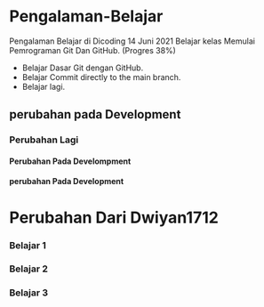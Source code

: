 # Pengalaman-Belajar
Pengalaman Belajar di Dicoding
14 Juni 2021
Belajar kelas Memulai Pemrograman Git Dan GitHub. (Progres 38%)
* Belajar Dasar Git dengan GitHub.
* Belajar Commit directly to the main branch.
* Belajar lagi.

## perubahan pada Development
### Perubahan Lagi
#### Perubahan Pada Develompment
#### perubahan Pada Development
# Perubahan Dari Dwiyan1712
### Belajar 1
### Belajar 2
### Belajar 3
